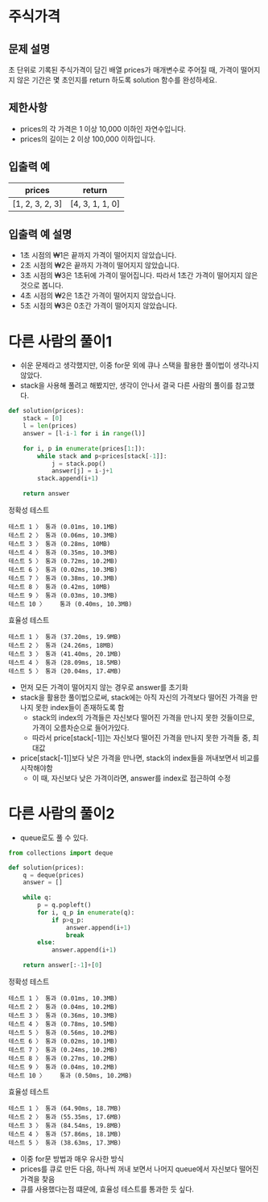 # 주식가격
## 문제 설명
초 단위로 기록된 주식가격이 담긴 배열 prices가 매개변수로 주어질 때, 가격이 떨어지지 않은 기간은 몇 초인지를 return 하도록 solution 함수를 완성하세요.

## 제한사항
- prices의 각 가격은 1 이상 10,000 이하인 자연수입니다.
- prices의 길이는 2 이상 100,000 이하입니다.

## 입출력 예
|prices|return|
|-|-|
|[1, 2, 3, 2, 3]|[4, 3, 1, 1, 0]|

## 입출력 예 설명
- 1초 시점의 ₩1은 끝까지 가격이 떨어지지 않았습니다.
- 2초 시점의 ₩2은 끝까지 가격이 떨어지지 않았습니다.
- 3초 시점의 ₩3은 1초뒤에 가격이 떨어집니다. 따라서 1초간 가격이 떨어지지 않은 것으로 봅니다.
- 4초 시점의 ₩2은 1초간 가격이 떨어지지 않았습니다.
- 5초 시점의 ₩3은 0초간 가격이 떨어지지 않았습니다.

# 다른 사람의 풀이1
- 쉬운 문제라고 생각했지만, 이중 for문 외에 큐나 스택을 활용한 풀이법이 생각나지 않았다.
- stack을 사용해 풀려고 해봤지만, 생각이 안나서 결국 다른 사람의 풀이를 참고했다.
```python
def solution(prices):
    stack = [0]
    l = len(prices)
    answer = [l-i-1 for i in range(l)]
    
    for i, p in enumerate(prices[1:]):
        while stack and p<prices[stack[-1]]:
            j = stack.pop()
            answer[j] = i-j+1
        stack.append(i+1)
        
    return answer
```
정확성  테스트
```
테스트 1 〉	통과 (0.01ms, 10.1MB)
테스트 2 〉	통과 (0.06ms, 10.3MB)
테스트 3 〉	통과 (0.28ms, 10MB)
테스트 4 〉	통과 (0.35ms, 10.3MB)
테스트 5 〉	통과 (0.72ms, 10.2MB)
테스트 6 〉	통과 (0.02ms, 10.3MB)
테스트 7 〉	통과 (0.38ms, 10.3MB)
테스트 8 〉	통과 (0.42ms, 10MB)
테스트 9 〉	통과 (0.03ms, 10.3MB)
테스트 10 〉	통과 (0.40ms, 10.3MB)
```
효율성  테스트
```
테스트 1 〉	통과 (37.20ms, 19.9MB)
테스트 2 〉	통과 (24.26ms, 18MB)
테스트 3 〉	통과 (41.40ms, 20.1MB)
테스트 4 〉	통과 (28.09ms, 18.5MB)
테스트 5 〉	통과 (20.04ms, 17.4MB)
```
- 먼저 모든 가격이 떨어지지 않는 경우로 answer를 초기화
- stack을 활용한 풀이법으로써, stack에는 아직 자신의 가격보다 떨어진 가격을 만나지 못한 index들이 존재하도록 함
  - stack의 index의 가격들은 자신보다 떨어진 가격을 만나지 못한 것들이므로, 가격이 오름차순으로 들어가있다.
  - 따라서 price[stack[-1]]는 자신보다 떨어진 가격을 만나지 못한 가격들 중, 최대값
- price[stack[-1]]보다 낮은 가격을 만나면, stack의 index들을 꺼내보면서 비교를 시작해야함
  - 이 때, 자신보다 낮은 가격이라면, answer를 index로 접근하여 수정
  
# 다른 사람의 풀이2
- queue로도 풀 수 있다.
```python
from collections import deque

def solution(prices):
    q = deque(prices)
    answer = []
    
    while q:
        p = q.popleft()
        for i, q_p in enumerate(q):
            if p>q_p:
                answer.append(i+1)
                break
        else:
            answer.append(i+1)
            
    return answer[:-1]+[0]
```
정확성  테스트
```
테스트 1 〉	통과 (0.01ms, 10.3MB)
테스트 2 〉	통과 (0.04ms, 10.2MB)
테스트 3 〉	통과 (0.36ms, 10.3MB)
테스트 4 〉	통과 (0.78ms, 10.5MB)
테스트 5 〉	통과 (0.56ms, 10.2MB)
테스트 6 〉	통과 (0.02ms, 10.1MB)
테스트 7 〉	통과 (0.24ms, 10.2MB)
테스트 8 〉	통과 (0.27ms, 10.2MB)
테스트 9 〉	통과 (0.04ms, 10.2MB)
테스트 10 〉	통과 (0.50ms, 10.2MB)
```
효율성  테스트
```
테스트 1 〉	통과 (64.90ms, 18.7MB)
테스트 2 〉	통과 (55.35ms, 17.6MB)
테스트 3 〉	통과 (84.54ms, 19.8MB)
테스트 4 〉	통과 (57.86ms, 18.1MB)
테스트 5 〉	통과 (38.63ms, 17.3MB)
```
- 이중 for문 방법과 매우 유사한 방식
- prices를 큐로 만든 다음, 하나씩 꺼내 보면서 나머지 queue에서 자신보다 떨어진 가격을 찾음
- 큐를 사용했다는점 떄문에, 효율성 테스트를 통과한 듯 싶다.
